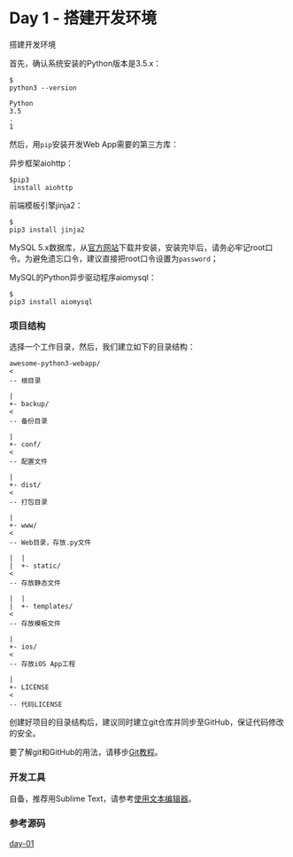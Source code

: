 # Day 1 - 搭建开发环境

搭建开发环境

首先，确认系统安装的Python版本是3.5.x：

```
$ 
python3 --version

Python
3.5
.
1
```

然后，用`pip`安装开发Web App需要的第三方库：

异步框架aiohttp：

```
$pip3
 install aiohttp

```

前端模板引擎jinja2：

```
$ 
pip3 install jinja2

```

MySQL 5.x数据库，从[官方网站](http://dev.mysql.com/downloads/mysql/5.6.html)下载并安装，安装完毕后，请务必牢记root口令。为避免遗忘口令，建议直接把root口令设置为`password`；

MySQL的Python异步驱动程序aiomysql：

```
$ 
pip3 install aiomysql

```

### 项目结构

选择一个工作目录，然后，我们建立如下的目录结构：

```
awesome-python3-webapp/  
<
-- 根目录

|
+- backup/               
<
-- 备份目录

|
+- conf/                 
<
-- 配置文件

|
+- dist/                 
<
-- 打包目录

|
+- www/                  
<
-- Web目录，存放.py文件

|  |
|  +- static/            
<
-- 存放静态文件

|  |
|  +- templates/         
<
-- 存放模板文件

|
+- ios/                  
<
-- 存放iOS App工程

|
+- LICENSE               
<
-- 代码LICENSE
```

创建好项目的目录结构后，建议同时建立git仓库并同步至GitHub，保证代码修改的安全。

要了解git和GitHub的用法，请移步[Git教程](http://www.liaoxuefeng.com/wiki/0013739516305929606dd18361248578c67b8067c8c017b000)。

### 开发工具

自备，推荐用Sublime Text，请参考[使用文本编辑器](https://www.liaoxuefeng.com/wiki/0014316089557264a6b348958f449949df42a6d3a2e542c000/0014316399410395f704750ee9440228135925a6ca1dad8000)。

### 参考源码

[day-01](https://github.com/michaelliao/awesome-python3-webapp/tree/day-01)  


